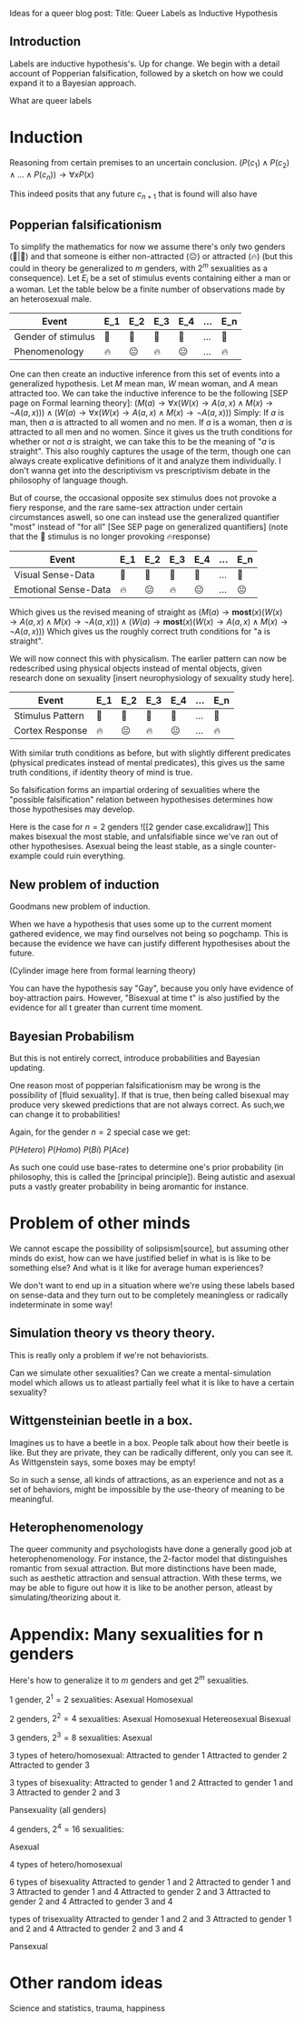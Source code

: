 

Ideas for a queer blog post:
Title: Queer Labels as Inductive Hypothesis

## Introduction

Labels are inductive hypothesis's. Up for change. We begin with a detail account of Popperian falsification, followed by a sketch on how we could expand it to a Bayesian approach. 

What are queer labels

# Induction

Reasoning from certain premises to an uncertain conclusion. 
$(P(c_1)\wedge P(c_2)\wedge\dots\wedge P(c_n))\rightarrow\forall x P(x)$

This indeed posits that any future $c_{n+1}$ that is found will also have 

## Popperian falsificationism

To simplify the mathematics for now we assume there's only two genders (👩|👨) and that someone is either non-attracted (😐) or attracted (🔥) (but this could in theory be generalized to $m$ genders, with $2^m$ sexualities as a consequence). Let $E_i$ be a set of stimulus events containing either a man or a woman.  Let the table below be a finite number of observations made by an heterosexual male.

|Event|E_1|E_2|E_3|E_4|$\dots$|E_n|
|-|-|-|-|-|-|-|
|Gender of stimulus|👩|👨|👩|👨|$\dots$|👩
|Phenomenology|🔥|😐|🔥|😐|$\dots$|🔥

One can then create an inductive inference from this set of events into a generalized hypothesis. Let $M$ mean man, $W$ mean woman, and $A$ mean attracted too. We can take the inductive inference to be the following [SEP page on Formal learning theory]:  $(M(a)\rightarrow\forall x (W(x)\rightarrow A(a,x)\wedge M(x)\rightarrow\neg A(a,x)))\wedge (W(a)\rightarrow \forall x (W(x)\rightarrow A(a,x)\wedge M(x)\rightarrow\neg A(a,x)))$
Simply: If $a$ is man, then $a$ is attracted to all women and no men. If $a$ is a woman, then $a$ is attracted to all men and no women. Since it gives us the truth conditions for whether or not $a$ is straight, we can take this to be the meaning of "$a$ is straight". This also roughly captures the usage of the term, though one can always create explicative definitions of it and analyze them individually. I don't wanna get into the descriptivism vs prescriptivism debate in the philosophy of language though. 

But of course, the occasional opposite sex stimulus does not provoke a fiery response, and the rare same-sex attraction under certain circumstances aswell, so one can instead use the generalized quantifier "most" instead of "for all" [See SEP page on generalized quantifiers] (note that the 👩 stimulus is no longer provoking 🔥response)

| Event                | E_1 | E_2 | E_3 | E_4 | $\dots$ | E_n |
| -------------------- | --- | --- | --- | --- | ------- | --- |
| Visual Sense-Data    | 👩  | 👨  | 👩  | 👨  | $\dots$ | 👩  |
| Emotional Sense-Data | 🔥  | 😐  | 🔥  | 😐  | $\dots$ | 😐  |

Which gives us the revised meaning of straight as
$(M(a)\rightarrow \textbf{most}(x) (W(x)\rightarrow A(a,x)\wedge M(x)\rightarrow\neg A(a,x)))\wedge (W(a)\rightarrow \textbf{most}(x) (W(x)\rightarrow A(a,x)\wedge M(x)\rightarrow\neg A(a,x)))$
Which gives us the roughly correct truth conditions for "a is straight".

We will now connect this with physicalism. The earlier pattern can now be redescribed using physical objects instead of mental objects, given research done on sexuality [insert neurophysiology of sexuality study here].

|Event|E_1|E_2|E_3|E_4|$\dots$|E_n|
|-|-|-|-|-|-|-|
|Stimulus Pattern|👩|👨|👩|👨|$\dots$|👩
|Cortex Response|🔥|😐|🔥|😐|$\dots$|🔥

With similar truth conditions as before, but with slightly different predicates (physical predicates instead of mental predicates), this gives us the same truth conditions, if identity theory of mind is true. 

So falsification forms an impartial ordering of sexualities where the "possible falsification" relation between hypothesises determines how those hypothesises may develop. 

Here is the case for $n=2$ genders
![[2 gender case.excalidraw]]
This makes bisexual the most stable, and unfalsifiable since we've ran out of other hypothesises. Asexual being the least stable, as a single counter-example could ruin everything.


## New problem of induction
Goodmans new problem of induction. 

When we have a hypothesis that uses some up to the current moment gathered evidence, we may find ourselves not being so pogchamp. This is because the evidence we have can justify different hypothesises about the future. 

(Cylinder image here from formal learning theory)

You can have the hypothesis say "Gay", because you only have evidence of boy-attraction pairs. However, "Bisexual at time t" is also justified by the evidence for all t greater than current time moment. 

## Bayesian Probabilism

But this is not entirely correct, introduce probabilities and Bayesian updating. 

One reason most of popperian falsificationism may be wrong is the possibility of [fluid sexuality]. If that is true, then being called bisexual may produce very skewed predictions that are not always correct. As such,we can change it to probabilities!

Again, for the gender $n=2$ special case we get:

$P(Hetero)$
$P(Homo)$
$P(Bi)$
$P(Ace)$



As such one could use base-rates to determine one's prior probability (in philosophy, this is called the [principal principle]). Being autistic and asexual puts a vastly greater probability in being aromantic for instance. 


# Problem of other minds

We cannot escape the possibility of solipsism[source], but assuming other minds do exist, how can we have justified belief in what is is like to be something else? And what is it like for average human experiences?

We don't want to end up in a situation where we're using these labels based on sense-data and they turn out to be completely meaningless or radically indeterminate in some way!

## Simulation theory vs theory theory. 



This is really only a problem if we're not behaviorists. 

Can we simulate other sexualities? Can we create a mental-simulation model which allows us to atleast partially feel what it is like to have a certain sexuality?


## Wittgensteinian beetle in a box.

Imagines us to have a beetle in a box. People talk about how their beetle is like. But they are private, they can be radically different, only you can see it. As Wittgenstein says, some boxes may be empty!

So in such a sense, all kinds of attractions, as an experience and not as a set of behaviors, might be impossible by the use-theory of meaning to be meaningful. 



## Heterophenomenology

The queer community and psychologists have done a generally good job at heterophenomenology. For instance, the 2-factor model that distinguishes romantic from sexual attraction. But more distinctions have been made, such as aesthetic attraction and sensual attraction. With these terms, we may be able to figure out how it is like to be another person, atleast by simulating/theorizing about it. 



# Appendix: Many sexualities for n genders

Here's how to generalize it to $m$ genders and get $2^m$ sexualities.

$1$ gender, $2^1=2$ sexualities:
Asexual
Homosexual

$2$ genders, $2^2=4$ sexualities:
Asexual
Homosexual
Hetereosexual
Bisexual

$3$ genders, $2^3=8$ sexualities:
Asexual

3 types of hetero/homosexual:
Attracted to gender 1
Attracted to gender 2
Attracted to gender 3

3 types of bisexuality:
Attracted to gender 1 and 2
Attracted to gender 1 and 3
Attracted to gender 2 and 3

Pansexuality (all genders)

$4$ genders, $2^4=16$ sexualities:

Asexual

4 types of hetero/homosexual

6 types of bisexuality
Attracted to gender 1 and 2
Attracted to gender 1 and 3
Attracted to gender 1 and 4
Attracted to gender 2 and 3
Attracted to gender 2 and 4
Attracted to gender 3 and 4

types of trisexuality
Attracted to gender 1 and 2 and 3
Attracted to gender 1 and 2 and 4
Attracted to gender 2 and 3 and 4

Pansexual



# Other random ideas
Science and statistics, trauma, happiness



